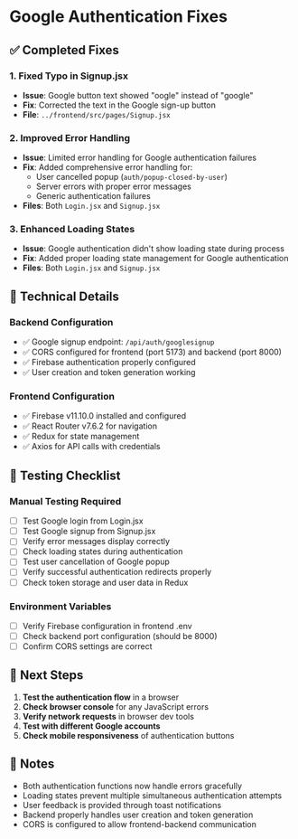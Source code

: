 # Google Authentication Fixes

## ✅ Completed Fixes

### 1. Fixed Typo in Signup.jsx
- **Issue**: Google button text showed "oogle" instead of "google"
- **Fix**: Corrected the text in the Google sign-up button
- **File**: `../frontend/src/pages/Signup.jsx`

### 2. Improved Error Handling
- **Issue**: Limited error handling for Google authentication failures
- **Fix**: Added comprehensive error handling for:
  - User cancelled popup (`auth/popup-closed-by-user`)
  - Server errors with proper error messages
  - Generic authentication failures
- **Files**: Both `Login.jsx` and `Signup.jsx`

### 3. Enhanced Loading States
- **Issue**: Google authentication didn't show loading state during process
- **Fix**: Added proper loading state management for Google authentication
- **Files**: Both `Login.jsx` and `Signup.jsx`

## 🔧 Technical Details

### Backend Configuration
- ✅ Google signup endpoint: `/api/auth/googlesignup`
- ✅ CORS configured for frontend (port 5173) and backend (port 8000)
- ✅ Firebase authentication properly configured
- ✅ User creation and token generation working

### Frontend Configuration
- ✅ Firebase v11.10.0 installed and configured
- ✅ React Router v7.6.2 for navigation
- ✅ Redux for state management
- ✅ Axios for API calls with credentials

## 🧪 Testing Checklist

### Manual Testing Required
- [ ] Test Google login from Login.jsx
- [ ] Test Google signup from Signup.jsx
- [ ] Verify error messages display correctly
- [ ] Check loading states during authentication
- [ ] Test user cancellation of Google popup
- [ ] Verify successful authentication redirects properly
- [ ] Check token storage and user data in Redux

### Environment Variables
- [ ] Verify Firebase configuration in frontend .env
- [ ] Check backend port configuration (should be 8000)
- [ ] Confirm CORS settings are correct

## 🚀 Next Steps

1. **Test the authentication flow** in a browser
2. **Check browser console** for any JavaScript errors
3. **Verify network requests** in browser dev tools
4. **Test with different Google accounts**
5. **Check mobile responsiveness** of authentication buttons

## 📝 Notes

- Both authentication functions now handle errors gracefully
- Loading states prevent multiple simultaneous authentication attempts
- User feedback is provided through toast notifications
- Backend properly handles user creation and token generation
- CORS is configured to allow frontend-backend communication
